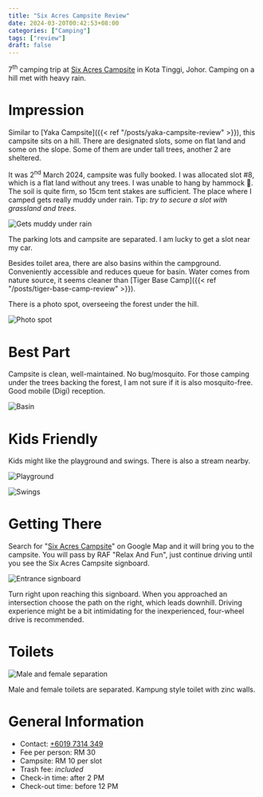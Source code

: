 ```yaml
---
title: "Six Acres Campsite Review"
date: 2024-03-20T00:42:53+08:00
categories: ["Camping"]
tags: ["review"]
draft: false
---
```


7<sup>th</sup> camping trip at [Six Acres Campsite](https://www.facebook.com/p/Six-Acres-Campsite-100085035072469/) in Kota Tinggi, Johor. Camping on a hill met with heavy rain.

<!--more-->

# Impression

Similar to [Yaka Campsite]({{< ref "/posts/yaka-campsite-review" >}}), this campsite sits on a hill. There are designated slots, some on flat land and some on the slope. Some of them are under tall trees, another 2 are sheltered.

It was 2<sup>nd</sup> March 2024, campsite was fully booked. I was allocated slot #8, which is a flat land without any trees. I was unable to hang by hammock 🙁. The soil is quite firm, so 15cm tent stakes are sufficient. The place where I camped gets really muddy under rain. Tip: *try to secure a slot with grassland and trees*.

![Gets muddy under rain](campground.jpg "Gets muddy under rain")

The parking lots and campsite are separated. I am lucky to get a slot near my car.

Besides toilet area, there are also basins within the campground. Conveniently accessible and reduces queue for basin. Water comes from nature source, it seems cleaner than [Tiger Base Camp]({{< ref "/posts/tiger-base-camp-review" >}}).

There is a photo spot, overseeing the forest under the hill.

![Photo spot](photo_spot.jpg "Photo spot")

# Best Part

Campsite is clean, well-maintained. No bug/mosquito. For those camping under the trees backing the forest, I am not sure if it is also mosquito-free. Good mobile (Digi) reception. 

![Basin](basin.jpg "Basin")

# Kids Friendly

Kids might like the playground and swings. There is also a stream nearby.

![Playground](playground.jpg "Playground")

![Swings](swings.jpg "Swings")

# Getting There

Search for "[Six Acres Campsite](https://maps.app.goo.gl/VWrFr8HotFXL9Aaq9)" on Google Map and it will bring you to the campsite. You will pass by RAF "Relax And Fun", just continue driving until you see the Six Acres Campsite signboard.

![Entrance signboard](signboard.jpg "Entrance signboard")

Turn right upon reaching this signboard. When you approached an intersection choose the path on the right, which leads downhill. Driving experience might be a bit intimidating for the inexperienced, four-wheel drive is recommended. 

# Toilets

![Male and female separation](toilets.jpg "Male and female separation")

Male and female toilets are separated. Kampung style toilet with zinc walls.

# General Information

* Contact: [+6019 7314 349](tel:+60197314349)
* Fee per person: RM 30
* Campsite: RM 10 per slot
* Trash fee: *included*
* Check-in time: after 2 PM
* Check-out time: before 12 PM
